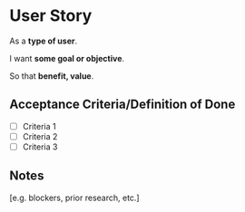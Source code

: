 # User Story

As a __type of user__.

I want __some goal or objective__.

So that __benefit, value__.

## Acceptance Criteria/Definition of Done

* [ ]  Criteria 1
* [ ]  Criteria 2
* [ ]  Criteria 3

## Notes

[e.g. blockers, prior research, etc.]
